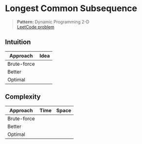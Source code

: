 # Longest Common Subsequence

> **Pattern:** Dynamic Programming 2-D  
> [LeetCode problem](https://leetcode.com/problems/longest-common-subsequence/)

## Intuition

| Approach | Idea |
|----------|------|
| Brute-force | |
| Better | |
| Optimal | |

## Complexity

| Approach  | Time | Space |
|-----------|------|-------|
| Brute-force |  |  |
| Better |  |  |
| Optimal |  |  |

